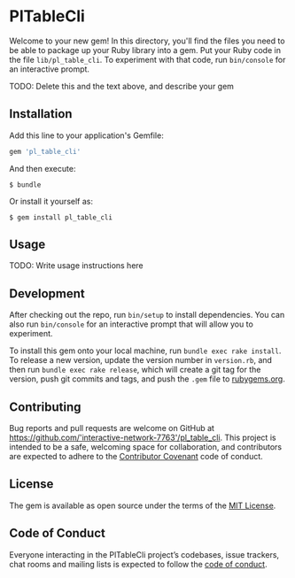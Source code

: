 # PlTableCli

Welcome to your new gem! In this directory, you'll find the files you need to be able to package up your Ruby library into a gem. Put your Ruby code in the file `lib/pl_table_cli`. To experiment with that code, run `bin/console` for an interactive prompt.

TODO: Delete this and the text above, and describe your gem

## Installation

Add this line to your application's Gemfile:

```ruby
gem 'pl_table_cli'
```

And then execute:

    $ bundle

Or install it yourself as:

    $ gem install pl_table_cli

## Usage

TODO: Write usage instructions here

## Development

After checking out the repo, run `bin/setup` to install dependencies. You can also run `bin/console` for an interactive prompt that will allow you to experiment.

To install this gem onto your local machine, run `bundle exec rake install`. To release a new version, update the version number in `version.rb`, and then run `bundle exec rake release`, which will create a git tag for the version, push git commits and tags, and push the `.gem` file to [rubygems.org](https://rubygems.org).

## Contributing

Bug reports and pull requests are welcome on GitHub at https://github.com/'interactive-network-7763'/pl_table_cli. This project is intended to be a safe, welcoming space for collaboration, and contributors are expected to adhere to the [Contributor Covenant](http://contributor-covenant.org) code of conduct.

## License

The gem is available as open source under the terms of the [MIT License](https://opensource.org/licenses/MIT).

## Code of Conduct

Everyone interacting in the PlTableCli project’s codebases, issue trackers, chat rooms and mailing lists is expected to follow the [code of conduct](https://github.com/'interactive-network-7763'/pl_table_cli/blob/master/CODE_OF_CONDUCT.md).
